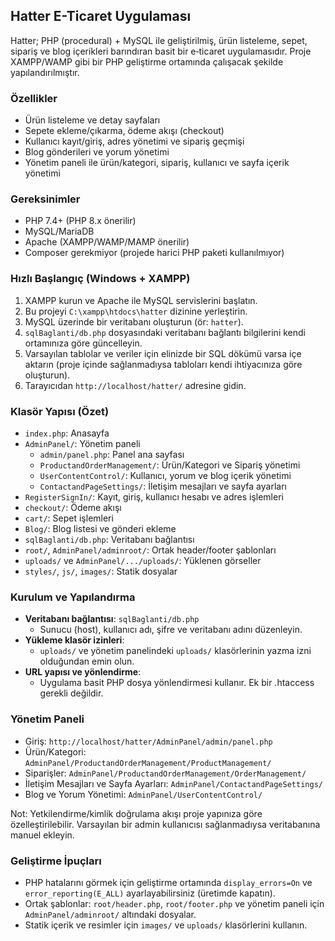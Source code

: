 ## Hatter E-Ticaret Uygulaması

Hatter; PHP (procedural) + MySQL ile geliştirilmiş, ürün listeleme, sepet, sipariş ve blog içerikleri barındıran basit bir e‑ticaret uygulamasıdır. Proje XAMPP/WAMP gibi bir PHP geliştirme ortamında çalışacak şekilde yapılandırılmıştır.

### Özellikler
- Ürün listeleme ve detay sayfaları
- Sepete ekleme/çıkarma, ödeme akışı (checkout)
- Kullanıcı kayıt/giriş, adres yönetimi ve sipariş geçmişi
- Blog gönderileri ve yorum yönetimi
- Yönetim paneli ile ürün/kategori, sipariş, kullanıcı ve sayfa içerik yönetimi

### Gereksinimler
- PHP 7.4+ (PHP 8.x önerilir)
- MySQL/MariaDB
- Apache (XAMPP/WAMP/MAMP önerilir)
- Composer gerekmiyor (projede harici PHP paketi kullanılmıyor)

### Hızlı Başlangıç (Windows + XAMPP)
1. XAMPP kurun ve Apache ile MySQL servislerini başlatın.
2. Bu projeyi `C:\xampp\htdocs\hatter` dizinine yerleştirin.
3. MySQL üzerinde bir veritabanı oluşturun (ör: `hatter`).
4. `sqlBaglanti/db.php` dosyasındaki veritabanı bağlantı bilgilerini kendi ortamınıza göre güncelleyin.
5. Varsayılan tablolar ve veriler için elinizde bir SQL dökümü varsa içe aktarın (proje içinde sağlanmadıysa tabloları kendi ihtiyacınıza göre oluşturun).
6. Tarayıcıdan `http://localhost/hatter/` adresine gidin.

### Klasör Yapısı (Özet)
- `index.php`: Anasayfa
- `AdminPanel/`: Yönetim paneli
  - `admin/panel.php`: Panel ana sayfası
  - `ProductandOrderManagement/`: Ürün/Kategori ve Sipariş yönetimi
  - `UserContentControl/`: Kullanıcı, yorum ve blog içerik yönetimi
  - `ContactandPageSettings/`: İletişim mesajları ve sayfa ayarları
- `RegisterSignIn/`: Kayıt, giriş, kullanıcı hesabı ve adres işlemleri
- `checkout/`: Ödeme akışı
- `cart/`: Sepet işlemleri
- `Blog/`: Blog listesi ve gönderi ekleme
- `sqlBaglanti/db.php`: Veritabanı bağlantısı
- `root/`, `AdminPanel/adminroot/`: Ortak header/footer şablonları
- `uploads/` ve `AdminPanel/.../uploads/`: Yüklenen görseller
- `styles/`, `js/`, `images/`: Statik dosyalar

### Kurulum ve Yapılandırma
- **Veritabanı bağlantısı**: `sqlBaglanti/db.php`
  - Sunucu (host), kullanıcı adı, şifre ve veritabanı adını düzenleyin.
- **Yükleme klasör izinleri**:
  - `uploads/` ve yönetim panelindeki `uploads/` klasörlerinin yazma izni olduğundan emin olun.
- **URL yapısı ve yönlendirme**:
  - Uygulama basit PHP dosya yönlendirmesi kullanır. Ek bir .htaccess gerekli değildir.

### Yönetim Paneli
- Giriş: `http://localhost/hatter/AdminPanel/admin/panel.php`
- Ürün/Kategori: `AdminPanel/ProductandOrderManagement/ProductManagement/`
- Siparişler: `AdminPanel/ProductandOrderManagement/OrderManagement/`
- İletişim Mesajları ve Sayfa Ayarları: `AdminPanel/ContactandPageSettings/`
- Blog ve Yorum Yönetimi: `AdminPanel/UserContentControl/`

Not: Yetkilendirme/kimlik doğrulama akışı proje yapınıza göre özelleştirilebilir. Varsayılan bir admin kullanıcısı sağlanmadıysa veritabanına manuel ekleyin.

### Geliştirme İpuçları
- PHP hatalarını görmek için geliştirme ortamında `display_errors=On` ve `error_reporting(E_ALL)` ayarlayabilirsiniz (üretimde kapatın).
- Ortak şablonlar: `root/header.php`, `root/footer.php` ve yönetim paneli için `AdminPanel/adminroot/` altındaki dosyalar.
- Statik içerik ve resimler için `images/` ve `uploads/` klasörlerini kullanın.



